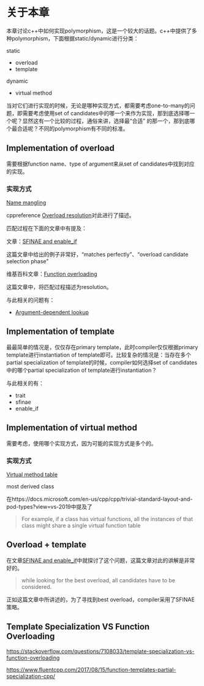 # 关于本章

本章讨论c++中如何实现polymorphism，这是一个较大的话题。c++中提供了多种polymorphism，下面根据static/dynamic进行分类：

static

- overload
- template

dynamic

- virtual method

当对它们进行实现的时候，无论是哪种实现方式，都需要考虑one-to-many的问题，即需要考虑使用set  of candidates中的哪一个来作为实现，那到底选择哪一个呢？显然这有一个比较的过程，通俗来讲，选择最“合适” 的那一个，那到底哪个最合适呢？不同的polymorphism有不同的标准。

## Implementation of overload 

需要根据function name、type of argument来从set  of candidates中找到对应的实现。

### 实现方式

[Name mangling](https://en.wikipedia.org/wiki/Name_mangling)

cppreference [Overload resolution](https://en.cppreference.com/w/cpp/language/overload_resolution)对此进行了描述。





匹配过程在下面的文章中有提及：

文章：[SFINAE and enable_if](https://eli.thegreenplace.net/2014/sfinae-and-enable_if/)

这篇文章中给出的例子非常好，“matches perfectly”、“overload candidate selection phase”

维基百科文章：[Function overloading](https://en.wikipedia.org/wiki/Function_overloading)

这篇文章中，将匹配过程描述为resolution。

与此相关的问题有：

- [Argument-dependent lookup](https://en.cppreference.com/w/cpp/language/adl)





## Implementation of template

最最简单的情况是，仅仅存在primary template，此时compiler仅仅根据primary template进行instantiation of template即可。比较复杂的情况是：当存在多个partial specialization of template的时候，compiler如何选择set  of candidates中的哪个partial specialization of template进行instantiation？

与此相关的有：

- trait
- sfinae
- enable_if





## Implementation of virtual method

需要考虑，使用哪个实现方式，因为可能的实现方式是多个的。



### 实现方式

[Virtual method table](https://en.wikipedia.org/wiki/Virtual_method_table)



most derived class

在https://docs.microsoft.com/en-us/cpp/cpp/trivial-standard-layout-and-pod-types?view=vs-2019中提及了

> For example, if a class has virtual functions, all the instances of that class might share a single virtual function table



## Overload + template

在文章[SFINAE and enable_if](https://eli.thegreenplace.net/2014/sfinae-and-enable_if/)中就探讨了这个问题，这篇文章对此的讲解是非常好的。

> while looking for the best overload, all candidates have to be considered. 

正如这篇文章中所讲述的，为了寻找到best overload，compiler采用了SFINAE策略。



## Template Specialization VS Function Overloading

https://stackoverflow.com/questions/7108033/template-specialization-vs-function-overloading

https://www.fluentcpp.com/2017/08/15/function-templates-partial-specialization-cpp/

